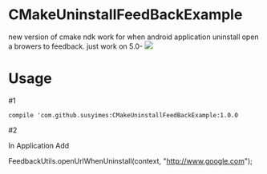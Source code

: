 # CMakeUninstallFeedBackExample
new version of cmake ndk work for when android application uninstall open a browers to feedback. just work on 5.0- 
[![](https://www.jitpack.io/v/susyimes/CMakeUninstallFeedBackExample.svg)](https://www.jitpack.io/#susyimes/CMakeUninstallFeedBackExample)
# Usage 

#1
```
compile 'com.github.susyimes:CMakeUninstallFeedBackExample:1.0.0
```
#2

In Application Add

FeedbackUtils.openUrlWhenUninstall(context, "http://www.google.com");
